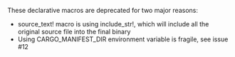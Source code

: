 These declarative macros are deprecated for two major reasons:
- source_text! macro is using include_str!, which will include all the
  original source file into the final binary
- Using CARGO_MANIFEST_DIR environment variable is fragile, see issue #12

